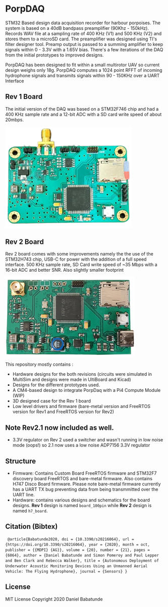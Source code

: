 # PorpDAQ
STM32 Based design data acquisition recorder for harbour porpoises. The system is based on a 40dB bandpass preamplifier (90Khz - 150kHz). Records WAV file at a sampling rate of 400 KHz (V1) and 500 KHz (V2) and stores them to a microSD card. The preamplifier was designed using TI's filter designer tool. Preamp output is passed to a summing amplifier to keep signals within 0 - 3.3V with a 1.65V bias. There's a few iterations of the DAQ from the initial prototypes to improved designs. 

PorpDAQ has been designed to fit within a small multirotor UAV so current design weighs only 18g. PorpDAQ computes a 1024 point RFFT of incoming hydrophone signals and transmits signals within 90 - 150KHz over a UART Interface

## Rev 1 Board                         

The initial version of the DAQ was based on a STM32F746 chip and had a 400 KHz sample rate and a 12-bit ADC with a SD card write speed of about 20mbps. 

<p align="left">
<img src="img/PorpDAQ_final.png" width = 400 />
</p>



## Rev 2 Board

Rev 2 board comes with some improvements namely the the use of the STM32H743 chip, USB-C for power with the addition of a full speed interface. 500 KHz sample rate, SD Card write speed of ~35 Mbps with a 16-bit ADC and better SNR. Also slightly smaller footprint 
<br />
<p align="left">
<img src="img/PorpDAQ_H7.png" width = 410 />
</p>

This repository mostly contains :
   - Hardware designs for the both revisions (circuits were simulated in MultiSim and designs were made in UltiBoard and Kicad)
   - Designs for the  different prototypes used.
   - A CM4-based design to integrate PorpDaq with a Pi4 Compute Module (WIP)
   - 3D designed case for the Rev 1 board 
   - Low level drivers and firmware (bare-metal version and FreeRTOS version for Rev1 and FreeRTOS version for Rev2)

## Note Rev2.1 now included as well.
  - 3.3V regulator on Rev 2 used a switcher and wasn't running in low noise mode (oops!) so 2.1 now uses a low noise ADP7156 3.3V regulator

## Structure
 - Firmware: Contains Custom Board FreeRTOS firmware and STM32F7 discovery board FreeRTOS and bare-metal firmware. Also contains H747 Disco Board firmware.  Please note bare-metal firmware currently has a UART TX bug preventing data from being transmmitted over the UART line.
 - Hardware: contains various designs and schematics for the board designs. **Rev 1** design is named `board_100pin` while  **Rev 2** design is named `h7_board`. 

 ## Citation (Bibtex)

` @article{Babatunde2020,
  doi = {10.3390/s20216064},
  url = {https://doi.org/10.3390/s20216064},
  year = {2020},
  month = oct,
  publisher = {{MDPI} {AG}},
  volume = {20},
  number = {21},
  pages = {6064},
  author = {Daniel Babatunde and Simon Pomeroy and Paul Lepper and Ben Clark and Rebecca Walker},
  title = {Autonomous Deployment of Underwater Acoustic Monitoring Devices Using an Unmanned Aerial Vehicle: The Flying Hydrophone},
  journal = {Sensors}
}`


## License
  MIT License Copyright 2020 Daniel Babatunde

